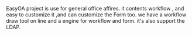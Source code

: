 EasyOA project is use for general office affires.
it contents workflow , and easy to customize it ,and can customize the Form too.
we have a workflow draw tool on line and a engine for workflow and form.
it's also support the LDAP.